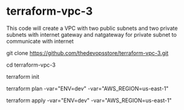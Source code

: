 
# terraform-vpc-3

This code will create a VPC with two public subnets and two private subnets with internet gateway and natgateway for private subnet to communicate with internet


git clone https://github.com/thedevopsstore/terraform-vpc-3.git

cd terraform-vpc-3

terraform init

terraform plan -var="ENV=dev" -var="AWS_REGION=us-east-1"
  
terraform apply -var="ENV=dev" -var="AWS_REGION=us-east-1"
